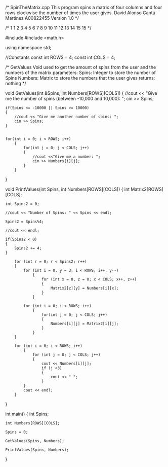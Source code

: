 /*
    SpinTheMatrix.cpp
    This program spins a
    matrix of four columns and
    four rows clockwise the number
    of times the user gives.
    David Alonso Cantú Martínez
    A00822455
    Version 1.0
*/


/*
1
1 2 3 4
5 6 7 8
9 10 11 12
13 14 15 15
*/

#include <iostream>
#include <math.h>

using namespace std;

//Constants
    const int ROWS = 4;
    const int COLS = 4;


/*
    GetValues
    Void used to get the amount of spins
    from the user and the numbers of the matrix
    parameters:
    Spins: Integer to store the number of Spins
    Numbers: Matrix to store the numbers that the user gives
    returns:
    nothing
*/

void GetValues(int &Spins, int Numbers[ROWS][COLS])
{
    //cout << "Give me the number of spins (between -10,000 and 10,000): ";
    cin >> Spins;

    if(Spins <= -10000 || Spins >= 10000)
    {
        //cout << "Give me another number of spins: ";
        cin >> Spins;
    }


    for(int i = 0; i < ROWS; i++)
        {
            for(int j = 0; j < COLS; j++)
            {
                //cout <<"Give me a number: ";
                cin >> Numbers[i][j];
            }
        }

}

void PrintValues(int Spins, int Numbers[ROWS][COLS])
{
    int Matrix2[ROWS][COLS];


    int Spins2 = 0;

    //cout << "Number of Spins: " << Spins << endl;

    Spins2 = Spins%4;

    //cout << endl;

    if(Spins2 < 0)
    {
        Spins2 += 4;
    }

        for (int r = 0; r < Spins2; r++)
        {
            for (int i = 0, y = 3; i < ROWS; i++, y--)
                {
                    for (int x = 0, z = 0; x < COLS; x++, z++)
                    {
                        Matrix2[z][y] = Numbers[i][x];
                    }
                }

            for (int i = 0; i < ROWS; i++)
                {
                    for(int j = 0; j < COLS; j++)
                    {
                        Numbers[i][j] = Matrix2[i][j];
                    }
                }
        }

        for (int i = 0; i < ROWS; i++)
            {
                for (int j = 0; j < COLS; j++)
                {
                    cout << Numbers[i][j];
                    if (j <3)
                    {
                        cout << " ";
                    }
            }
            cout << endl;
        }

}



int main()
{
    int Spins;


    int Numbers[ROWS][COLS];

    Spins = 0;

    GetValues(Spins, Numbers);

    PrintValues(Spins, Numbers);
}
